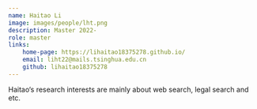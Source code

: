 ```yaml
---
name: Haitao Li
image: images/people/lht.png  
description: Master 2022-  
role: master  
links:  
    home-page: https://lihaitao18375278.github.io/   
    email: liht22@mails.tsinghua.edu.cn  
    github: lihaitao18375278  
---
```


Haitao‘s research interests are mainly about web search, legal search and etc.

